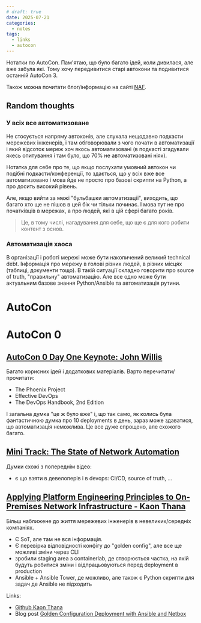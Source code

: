 ```yaml
---
# draft: true 
date: 2025-07-21
categories:
  - notes
tags:
  - links
  - autocon
---
```


Нотатки по AutoCon. Пам'ятаю, що було багато ідей, коли дивилася, але вже забула які.
Тому хочу передивитися старі автокони та подивитися останній AutoCon 3.

<!-- more -->


Також можна почитати блог/інформацію на сайті [NAF](https://networkautomation.forum/).

## Random thoughts

### У всіх все автоматизоване

Не стосується напряму автоконів, але слухала нещодавно подкасти мережевих
інженерів, і там обговорювали з чого почати в автоматизації і який відсоток
мереж хоч якось автоматизовані (в подкасті згадували якесь опитування і там
було, що 70% не автоматизовані ніяк). 

Нотатка для себе про те, що якщо послухати умовний автокон чи подібні
подкасти/конференції, то здається, що у всіх вже все автоматизовано і мова йде
не просто про базові скрипти на Python, а про досить високий рівень.

Але, якщо вийти за межі "бульбашки автоматизації", виходить, що багато хто ще
не пішов в цей бік чи тільки починає. І мова тут не про початківців в мережах,
а про людей, які в цій сфері багато років.

> Це, в тому числі, нагадування для себе, що ще є для кого робити контент з основ.

### Автоматизація хаоса

В організації і роботі мережі може бути накопичений великий technical debt.
Інформація про мережу в голові різних людей, в різних місцях (таблиці,
документи тощо).  В такій ситуації складно говорити про source of truth,
"правильну" автоматизацію.  Але все одно може бути актуальним базове знання
Python/Ansible та автоматизація рутини.

# AutoCon

# AutoCon 0

## [AutoCon 0 Day One Keynote: John Willis](https://www.youtube.com/watch?v=S2atmZlASAs&list=PLP6VWb4PEbEo4i47JpOykMCM-qt2SpO9r&index=4)

Багато корисних ідей і додаткових матеріалів.
Варто перечитати/прочитати:

* The Phoenix Project
* Effective DevOps
* The DevOps Handbook, 2nd Edition

І загальна думка "це ж було вже" і, що так само, як колись була фантастичною думка
про 10 deployments в день, зараз може здаватися, що автоматизація неможлива.
Це все дуже спрощено, але схожого багато.

## [Mini Track: The State of Network Automation](https://youtu.be/o41VuaI3_R4?si=cEI0uCWSZy4TlhvX)

Думки схожі з попереднім відео:

* є що взяти в девелоперів і в devops: CI/CD, source of truth, ... 

## [Applying Platform Engineering Principles to On-Premises Network Infrastructure - Kaon Thana](https://youtu.be/nlDrSzzzybE?si=I-ShuOvYbnDktoa3)

Більш наближене до життя мережевих інженерів в невеликих/середніх компаніях.

* Є SoT, але там не вся інформація.
* Є перевірка відповідності конфігу до "golden config", але все ще можливі
  зміни через CLI
* зробили staging area з containerlab, де створюється частка, на якій будуть
  робитися зміни і відпрацьовуються перед deployment в production
* Ansible + Ansible Tower, де можливо, але також є Python скрипти для задач де
  Ansible не підходить

Links:

* [Github Kaon Thana](https://github.com/kaon1/golden-config-engine/tree/main)
* Blog post [Golden Configuration Deployment with Ansible and Netbox](https://kaonbytes.com/p/golden-configuration-deployment-with-ansible-and-netbox/)

